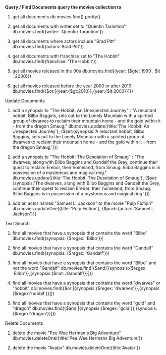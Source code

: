 **Query / Find Documents
query the movies collection to**

1. get all documents
db.movies.find().pretty()

2. get all documents with writer set to "Quentin Tarantino"
 db.movies.find({writer: 'Quentin Tarantino'})

3. get all documents where actors include "Brad Pitt"
db.movies.find({actors:'Brad Pitt'})

4. get all documents with franchise set to "The Hobbit"
 db.movies.find({franchise: 'The Hobbit'})

5. get all movies released in the 90s
db.movies.find({year: {$gte: 1990 , $lt : 2000}})

6. get all movies released before the year 2000 or after 2010
db.movies.find({$or:[{year:{$gt:2010}},{year:{$lt:2000}}]})

Update Documents
1. add a synopsis to "The Hobbit: An Unexpected Journey" : "A reluctant hobbit, Bilbo Baggins, sets out to the Lonely Mountain with a spirited group of dwarves to reclaim their mountain home - and the gold within it - from the dragon Smaug."
db.movies.update({title:'The Hobbit: An Unexpected Journey'}, {$set:{synopsis:'A reluctant hobbit, Bilbo Baggins, sets out to the Lonely Mountain with a spirited group of dwarves to reclaim their mountain home - and the gold within it - from the dragon Smaug.'}})

2. add a synopsis to "The Hobbit: The Desolation of Smaug" : "The dwarves, along with Bilbo Baggins and Gandalf the Grey, continue their quest to reclaim Erebor, their homeland, from Smaug. Bilbo Baggins is in possession of a mysterious and magical ring."
db.movies.update({title:'The Hobbit: The Desolation of Smaug'}, {$set:{synopsis:'The dwarves, along with Bilbo Baggins and Gandalf the Grey, continue their quest to reclaim Erebor, their homeland, from Smaug. Bilbo Baggins is in possession of a mysterious and magical ring.'}})

3. add an actor named "Samuel L. Jackson" to the movie "Pulp Fiction"
 db.movies.updateOne({title: 'Pulp Fiction'}, {$push:{actors:'Samuel L. Jackson'}})
 
 Text Search
1. find all movies that have a synopsis that contains the word "Bilbo"
db.movies.find({synopsis: {$regex: 'Bilbo'}})

2. find all movies that have a synopsis that contains the word "Gandalf"
db.movies.find({synopsis: {$regex: 'Gandalf'}})

3. find all movies that have a synopsis that contains the word "Bilbo" and not the word "Gandalf"
 db.movies.find({$and:[{synopsis:{$regex: 'Bilbo'}},{synopsis:{$not: /Gandalf/}}]})

4. find all movies that have a synopsis that contains the word "dwarves" or "hobbit"
db.movies.find({$or:[{synopsis:{$regex: 'dwarves'}},{synopsis:{$regex:'hobbit'}}]})

5. find all movies that have a synopsis that contains the word "gold" and "dragon"
db.movies.find({$and:[{synopsis:{$regex: 'gold'}},{synopsis:{$regex:'dragon'}}]})

Delete Documents
1. delete the movie "Pee Wee Herman's Big Adventure"
db.movies.deleteOne({title:'Pee Wee Hermans Big Adventure'})

2. delete the movie "Avatar"
db.movies.deleteOne({title:'Avatar'})
